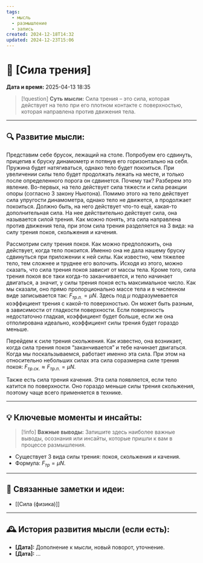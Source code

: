 ```yaml
---
tags:
  - мысль
  - размышление
  - запись
created: 2024-12-18T14:32
updated: 2024-12-23T15:06
---
```


# 💭  [Сила трения]

**Дата и время:** 2025-04-13 18:35

> [!question] **Суть мысли:**
> Сила трения – это сила, которая действует на тело при его плотном контакте с поверхностью, которая направлена против движения тела.

---

## 🔍 Развитие мысли:

Представим себе брусок, лежащий на столе. Попробуем его сдвинуть, прицепив к бруску динамометр и потянув его горизонтально на себя. Пружина будет натягиваться, однако тело будет покоиться. При увеличении силы тело будет продолжать лежать на месте, и только после определенного порога он сдвинется. Почему так? 
Разберем это явление. Во-первых, на тело действует сила тяжести и сила реакции опоры (согласно 3 закону Ньютона). Помимо этого на тело действует сила упругости динамометра, однако тело не движется, а продолжает покоиться. Должно быть, на него действует что-то ещё, какая-то дополнительная сила. 
На нее действительно действует сила, она называется силой трения. Как можно понять, эта сила направлена против движения тела, при этом сила трения разделяется на 3 вида: на силу трения покоя, скольжения и качения.

Рассмотрим силу трения покоя. Как можно предположить, она действует, когда тело покоится. Именно она не дала нашему бруску сдвинуться при приложении к ней силы. Как известно, чем тяжелее тело, тем сложнее и труднее его волочить. Исходя из этого, можно сказать, что сила трения покоя зависит от массы тела. Кроме того, сила трения покоя все таки когда-то заканчивается, и тело начинает двигаться, а значит, у силы трения покоя есть максимальное число. Как мы сказали, оно прямо пропорционально массе тела и в численном виде записывается так: $F_{тр.п.}=\mu N$. Здесь под $\mu$ подразумевается коэффициент трения с какой-то поверхностью. Он может быть разным, в зависимости от гладкости поверхности. Если поверхность недостаточно гладкая, коэффициент будет больше, если же она отполирована идеально, коэффициент силы трения будет гораздо меньше. 

Перейдем к силе трения скольжения. Как известно, она возникает, когда сила трения покоя “заканчивается” и тебе начинает двигаться. Когда мы поскальзываемся, работает именно эта сила. При этом на относительно небольших силах эта сила соразмерна силе трения покоя: $F_{тр.ск.}≈ F_{тр.п.} = \mu N$.

Также есть сила трения качения. Эта сила появляется, если тело катится по поверхности. Оно гораздо меньше силы трения скольжения, поэтому чаще всего применяется в технике.

---

## 💡 Ключевые моменты и инсайты:

> [!info] **Важные выводы:**
> Запишите здесь наиболее важные выводы, осознания или инсайты, которые пришли к вам в процессе размышления.

- Существует 3 вида силы трения: покоя, скольжения и качения.
- Формула: $F_{тр}=\mu N$.

---

## 🔄 Связанные заметки и идеи:

- [[Сила (физика)]]

---

## 🕰️ История развития мысли (если есть):

* **[Дата]:**  Дополнение к мысли, новый поворот, уточнение.
* **[Дата]:**  ...